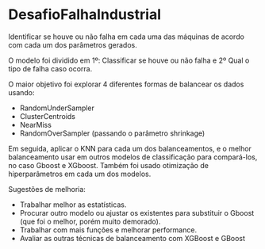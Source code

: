 # DesafioFalhaIndustrial
Identificar se houve ou não falha em cada uma das máquinas de acordo com cada um dos parâmetros gerados.

O modelo foi dividido em 1º: Classificar se houve ou não falha e 2º Qual o tipo de falha caso ocorra.

O maior objetivo foi explorar 4 diferentes formas de balancear os dados usando:
  - RandomUnderSampler
  - ClusterCentroids
  - NearMiss
  - RandomOverSampler (passando o parâmetro shrinkage)

Em seguida, aplicar o KNN para cada um dos balanceamentos, e o melhor balanceamento usar em outros modelos de classificação para compará-los, no caso Gboost e XGboost.
Também foi usado otimização de hiperparâmetros em cada um dos modelos.


Sugestões de melhoria:
  - Trabalhar melhor as estatísticas.
  - Procurar outro modelo ou ajustar os existentes para substituir o Gboost (que foi o melhor, porém muito demorado).
  - Trabalhar com mais funções e melhorar performance.
  - Avaliar as outras técnicas de balanceamento com XGBoost e GBoost
